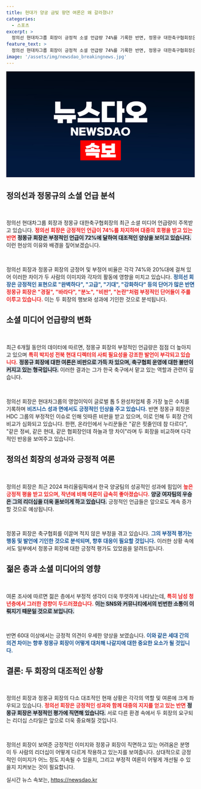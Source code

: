 ```yaml
---
title: 현대가 양궁 금빛 향연 여론은 왜 갈라졌나?
categories:
  - 스포츠
excerpt: >
  정의선 현대차그룹 회장이 긍정적 소셜 언급량 74%를 기록한 반면, 정몽규 대한축구협회장은 72%의 부정적 여론에 시달리고 있다. 올림픽 양궁 팀의 성공과 축구팀의 부진이 대조를 부각시키며 논란이 계속되고 있다.
feature_text: >
  정의선 현대차그룹 회장이 긍정적 소셜 언급량 74%를 기록한 반면, 정몽규 대한축구협회장은 72%의 부정적 여론에 시달리고 있다. 올림픽 양궁 팀의 성공과 축구팀의 부진이 대조를 부각시키며 논란이 계속되고 있다.
image: '/assets/img/newsdao_breakingnews.jpg'
---
```


<p><img src="/assets/img/newsdao_breakingnews.jpg" alt="implanttips 속보" /></p>

<h2 data-ke-size="size26">정의선과 정몽규의 소셜 언급 분석</h2>

<p data-ke-size="size16">&nbsp;</p> 

<p>정의선 현대차그룹 회장과 정몽규 대한축구협회장의 최근 소셜 미디어 언급량이 주목받고 있습니다. <b><span style="color: #ee2323;">정의선 회장은 긍정적인 언급이 74%를 차지하며 대중의 호평을 받고 있는 반면</span></b> <b><span style="background-color: #21538527;">정몽규 회장은 부정적인 언급이 72%에 달하여 대조적인 양상을 보이고 있습니다.</span></b> 이런 현상의 이유와 배경을 짚어보겠습니다.</p>

<p data-ke-size="size16">&nbsp;</p>

<p>정의선 회장과 정몽규 회장의 긍정어 및 부정어 비율은 각각 74%와 20%대에 걸쳐 있어 이러한 차이가 두 사람의 이미지와 각자의 활동에 영향을 미치고 있습니다. <b><span style="color: #1a5490;">정의선 회장은 긍정적인 표현으로 "완벽하다", "고급", "기대", "강화하다" 등의 단어가 많은 반면</span></b> <b><span style="color: #ee2323;">정몽규 회장은 "경질", "바라다", "분노", "비판", "논란"처럼 부정적인 단어들이 주를 이루고 있습니다.</span></b> 이는 두 회장의 행보와 성과에 기인한 것으로 분석됩니다.</p>

<h2 data-ke-size="size26">소셜 미디어 언급량의 변화</h2>

<p data-ke-size="size16">&nbsp;</p>

<p>최근 6개월 동안의 데이터에 따르면, 정몽규 회장의 부정적인 언급량은 점점 더 높아지고 있으며 <b><span style="color: #ee2323;">특히 박지성 전북 현대 디렉터의 사퇴 필요성을 강조한 발언이 부각되고 있습니다.</span></b> <b><span style="background-color: #21538527;">정몽규 회장에 대한 여론은 비판으로 가득 차 있으며, 축구협회 운영에 대한 불만이 커지고 있는 형국입니다.</span></b> 이러한 결과는 그가 한국 축구에서 맡고 있는 역할과 관련이 깊습니다.</p>

<p data-ke-size="size16">&nbsp;</p>

<p>정의선 회장은 현대차그룹의 영업이익이 글로벌 톱 5 완성차업체 중 가장 높은 수치를 기록하며 <b><span style="color: #1a5490;">비즈니스 성과 면에서도 긍정적인 인상을 주고 있습니다.</span></b> 반면 정몽규 회장은 HDC 그룹의 부정적인 이슈로 인해 잇따른 비판을 받고 있으며, 이로 인해 두 회장 간의 비교가 심화되고 있습니다. 한편, 온라인에서 누리꾼들은 "같은 핏줄인데 참 다르다", "같은 정씨, 같은 현대, 같은 협회장인데 하늘과 땅 차이"라며 두 회장을 비교하며 다각적인 반응을 보여주고 있습니다.</p>

<h2 data-ke-size="size26">정의선 회장의 성과와 긍정적 여론</h2>

<p data-ke-size="size16">&nbsp;</p>

<p>정의선 회장은 최근 2024 파리올림픽에서 한국 양궁팀의 성공적인 성과에 힘입어 <b><span style="color: #ee2323;">높은 긍정적 평을 받고 있으며, 작년에 비해 여론이 급속히 좋아졌습니다.</span></b> <b><span style="background-color: #21538527;">양궁 여자팀의 우승은 그의 리더십을 더욱 돋보이게 하고 있습니다.</span></b> 긍정적인 언급들은 앞으로도 계속 증가할 것으로 예상됩니다.</p>

<p data-ke-size="size16">&nbsp;</p>

<p>정몽규 회장은 축구협회를 이끌며 적지 않은 부정을 겪고 있습니다. <b><span style="color: #1a5490;">그의 부정적 평가는 행동 및 발언에 기인한 것으로 분석되며, 향후 대응이 필요할 것입니다.</span></b> 이러한 상황 속에서도 일부에서 정몽규 회장에 대한 긍정적 평가도 있었음을 알려드립니다. </p>

<h2 data-ke-size="size26">젊은 층과 소셜 미디어의 영향</h2>

<p data-ke-size="size16">&nbsp;</p>

<p>여론 조사에 따르면 젊은 층에서 부정적 생각이 더욱 뚜렷하게 나타났는데, <b><span style="color: #ee2323;">특히 남성 청년층에서 그러한 경향이 두드러졌습니다.</span></b> <b><span style="background-color: #21538527;">이는 SNS와 커뮤니티에서의 빈번한 소통이 이뤄지기 때문일 것으로 보입니다.</span></b> </p>

<p data-ke-size="size16">&nbsp;</p>

<p>반면 60대 이상에서는 긍정적 의견이 우세한 양상을 보였습니다. <b><span style="color: #1a5490;">이와 같은 세대 간의 의견 차이는 향후 정몽규 회장이 어떻게 대처해 나갈지에 대한 중요한 요소가 될 것입니다.</span></b> </p>

<h2 data-ke-size="size26">결론: 두 회장의 대조적인 상황</h2>

<p data-ke-size="size16">&nbsp;</p>

<p>정의선 회장과 정몽규 회장의 다소 대조적인 현재 상황은 각각의 역할 및 여론에 크게 좌우되고 있습니다. <b><span style="color: #ee2323;">정의선 회장은 긍정적인 성과와 함께 대중의 지지를 얻고 있는 반면</span></b> <b><span style="background-color: #21538527;">정몽규 회장은 부정적인 평가에 직면해 있습니다.</span></b> 서로 다른 환경 속에서 두 회장의 요구되는 리더십 스타일은 앞으로 더욱 중요해질 것입니다. </p>

<p data-ke-size="size16">&nbsp;</p> 

<p>정의선 회장이 보여준 긍정적인 이미지와 정몽규 회장이 직면하고 있는 어려움은 분명 이 두 사람의 리더십이 어떻게 다르게 작용하고 있는지를 보여줍니다. 상대적으로 긍정적인 이미지가 어느 정도 지속될 수 있을지, 그리고 부정적 여론이 어떻게 개선될 수 있을지 지켜보는 것이 필요합니다.</p>
실시간 뉴스 속보는, <a href="https://newsdao.kr" rel="dofollow">https://newsdao.kr</a>



